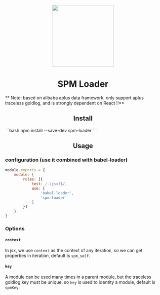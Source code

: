 <div align="center">
  <a href="https://github.com/webpack/webpack">
    <img width="200" height="200"
      src="https://webpack.js.org/assets/icon-square-big.svg">
  </a>
<h1>SPM Loader</h1>
</div>
** Note: based on alibaba aplus data framework, only support aplus traceless goldlog, and is strongly dependent on React !!**
<h2 align="center">Install</h2>
```bash
npm install --save-dev spm-loader
```
<h2 align="center">Usage</h2>

### configuration (use it combined with babel-loader)
```js
module.exports = {
	module: {
    	rules: [{
        	test: /.\jsx?$/,
            use: [
            	'babel-loader',
                'spm-loader'
            ]
        }]
    }
}
```

### Options
#### `context`
In jsx, we use `context` as the context of any iteration, so we can get properties in iteration, default is `spm_self`.

#### `key`
A module can be used many times in a parent module, but the traceless goldlog key must be unique, so `key` is used to identity a module, default is `spmKey`.
